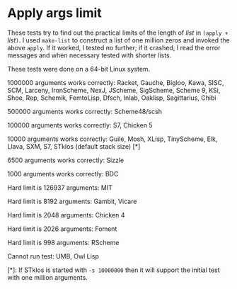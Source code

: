 # Apply args limit

These tests try to find out the practical limits of the length of *list* in `(apply + `*list*`)`.  I used `make-list` to construct a list of one million zeros and invoked the above `apply`.  If it worked, I tested no further; if it crashed, I read the error messages and when necessary tested with shorter lists.

These tests were done on a 64-bit Linux system.

1000000 arguments works correctly:  Racket, Gauche, Bigloo, Kawa, SISC, SCM, Larceny, IronScheme, NexJ, JScheme, SigScheme, Scheme 9, KSi, Shoe, Rep, Schemik, FemtoLisp, Dfsch, Inlab, Oaklisp, Sagittarius, Chibi

500000 arguments works correctly: Scheme48/scsh

100000 arguments works correctly: S7, Chicken 5

10000 arguments works correctly: Guile, Mosh, XLisp, TinyScheme, Elk, Llava, SXM, S7, STklos (default stack size) [*]

6500 arguments works correctly: Sizzle

1000 arguments works correctly: BDC

Hard limit is 126937 arguments: MIT

Hard limit is 8192 arguments: Gambit, Vicare

Hard limit is 2048 arguments: Chicken 4

Hard limit is 2026 arguments: Foment

Hard limit is 998 arguments: RScheme

Cannot run test: UMB, Owl Lisp

[*]: If STklos is started with `-s 10000000` then it will support the initial test with one million arguments.
